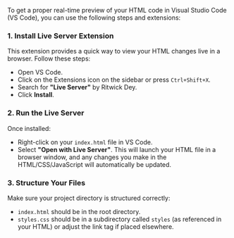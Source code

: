 To get a proper real-time preview of your HTML code in Visual Studio Code (VS Code), you can use the following steps and extensions:

### 1. Install **Live Server** Extension
This extension provides a quick way to view your HTML changes live in a browser. Follow these steps:
- Open VS Code.
- Click on the Extensions icon on the sidebar or press `Ctrl+Shift+X`.
- Search for **"Live Server"** by Ritwick Dey.
- Click **Install**.

### 2. Run the Live Server
Once installed:
- Right-click on your `index.html` file in VS Code.
- Select **"Open with Live Server"**.
This will launch your HTML file in a browser window, and any changes you make in the HTML/CSS/JavaScript will automatically be updated.

### 3. Structure Your Files
Make sure your project directory is structured correctly:
- `index.html` should be in the root directory.
- `styles.css` should be in a subdirectory called `styles` (as referenced in your HTML) or adjust the link tag if placed elsewhere.

